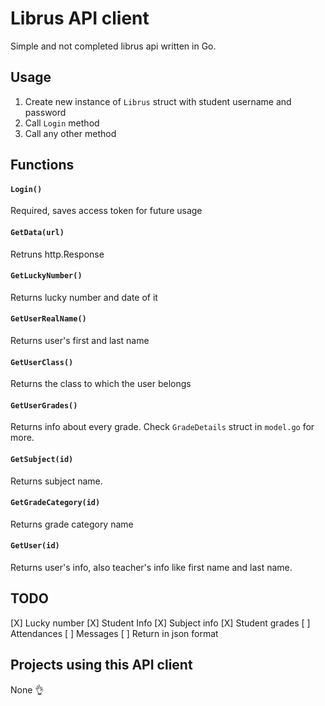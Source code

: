 # Librus API client 

Simple and not completed librus api written in Go.

## Usage
1. Create new instance of `Librus` struct with student username and password
2. Call `Login` method
3. Call any other method

## Functions
#### `Login()` 
Required, saves access token for future usage

#### `GetData(url)` 
Retruns http.Response

####  `GetLuckyNumber()`
Returns lucky number and date of it

#### `GetUserRealName()`
Returns user's first and last name

#### `GetUserClass()`
Returns the class to which the user belongs

#### `GetUserGrades()`
Returns info about every grade. Check `GradeDetails` struct in `model.go` for more.

#### `GetSubject(id)`
Returns subject name. 

#### `GetGradeCategory(id)`
Returns grade category name

#### `GetUser(id)`
Returns user's info, also teacher's info like first name and last name.


## TODO
[X] Lucky number
[X] Student Info
[X] Subject info
[X] Student grades
[ ] Attendances
[ ] Messages
[ ] Return in json format

## Projects using this API client
None :ok_hand:
